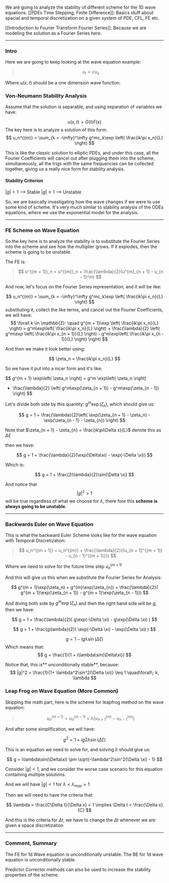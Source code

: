 We are going to analyze the stability of different scheme for the 1D wave equations. 
[[PDEs Time Stepping, Finite Difference]]: Basics stuff about spacial and temporal discretization on a given system of PDE, CFL, FE etc. 

[[Introduction to Fourier Transform Fourier Series]]: Because we are modeling the solution as a Fourier Series here. 

---

### **Intro**

Here we are going to keep looking at the wave equation example: 

> $$u_t = cu_x$$

Where $u(x, t)$ should be a one dimension wave function. 

### **Von-Neumann Stability Analysis**
Assume that the solution is separable, and using separation of variables we have: 

$$
u(x, t) = G(t)F(x)
$$
The key here is to analyze a solution of this form: 
$$
u_n^{(m)} = \sum_{k = -\infty}^\infty g^mc_k\exp
\left(
	\frac{ik\pi x_n}{L}
\right)
$$

This is like the classic solution to elliptic PDEs, and under this case, all the Fourier Coefficients will cancel out after plugging them into the scheme, simultaneously, all the trigs with the same frequencies can be collected together, giving us a really nice form for stability analysis. 

#### **Stability Criterion**

$|g| < 1$ --> Stable
$|g| \leq 1$ --> Unstable 

So, we are basically investigating how the wave changes if we were to use some kind of scheme. It's very much similar to stability analysis of the ODEs equations, where we use the exponential model for the analysis. 

---

### **FE Scheme on Wave Equation**

So the key here is to analyze the stability is to substitute the Fourier Series into the scheme and see how the multiplier grows. If it explodes, then the scheme is going to be unstable. 

The FE is: 

> $$
> u^{(m + 1)}_n = u^{(m)}_n + \frac{\lambda}{2}(u^{m}_{n + 1} - u_{n - 1}^m)
> $$

And now, let's focus on the Fourier Series representation, and it will be like: 

$$
u_n^{(m)} = \sum_{k = -\infty}^\infty g^mc_k\exp
\left(
	\frac{ik\pi x_n}{L}
\right)
$$
substituting it, collect the like terms, and cancel out the Fourier Coefficients, we will have: 
$$
\forall k \in \mathbb{Z}: \quad 
g^{m + 1}\exp
	\left(
		\frac{ik\pi x_n}{L}
	\right)  = 
	g^m\exp\left(
		\frac{ik\pi x_n}{L}
	\right)
	+ 
	\frac{\lambda}{2}
	\left( 
		g^m\exp \left(
			\frac{ik\pi x_{n + 1}}{L}
		\right)
		-
		g^m\exp\left( 
			\frac{ik\pi x_{n - 1}}{L}
		\right)
	\right)
$$

And then we make it look better using: 

$$
\zeta_n = \frac{ik\pi x_n}{L}
$$

So we have it put into a nicer form and it's like: 

$$
g^{m + 1} \exp\left( 
	\zeta_n
\right) = g^m \exp\left(
	\zeta_n
\right)
+ \frac{\lambda}{2}
\left( 
	g^m\exp(\zeta_{n + 1}) - g^m\exp(\zeta_{n - 1})
\right)
$$

Let's divide both side by this quantity: $g^m\exp(\zeta_n)$, which should give us: 

$$
g = 1 + \frac{\lambda}{2}\left( 
	\exp(\zeta_{n + 1} - \zeta_n) - \exp(\zeta_{n - 1} - \zeta_{n})
\right)
$$

Note that $\zeta_{n + 1} - \zeta_{n} = \frac{ik\pi\Delta x}{L}$ denote this as $\Delta\xi$

then we have: 

$$
g = 1 + \frac{\lambda}{2}(\exp(\Delta\xi) - \exp(-\Delta \xi))
$$

Which is: 

$$
g = 1 + \frac{2i\lambda}{2}\sin(\Delta \xi)
$$

And notice that $$|g|^2 > 1$$ will be true regardless of what we choose for $\lambda$, there fore this **scheme is always going to be unstable**. 

---
### **Backwards Euler on Wave Equation**

This is what the backward Euler Scheme looks like for the wave equation with Temporal Discretization: 

> $$
> u_n^{(m + 1)} = u_n^{(m)} + \frac{\lambda}{2}{(u_{n + 1}^{(m + 1)} - u_{n - 1}^{(m + 1)}})
> $$

Where we need to solve for the future time step $u_n^{(m + 1)}$

And this will give us this when we substitute the Fourier Series for Analysis: 

$$
g^{m + 1}\exp(\zeta_n) = 
g^{m}\exp(\zeta_{n}) + \frac{\lambda}{2}(
g^{m + 1}\exp(\zeta_{n + 1}) - g^{m + 1}\exp(\zeta_{n - 1}))
$$

And diving both side by $g^{m}\exp(\zeta_n)$ and then the right hand side will be  $g$, then we have: 

$$
g = 1 + \frac{\lambda}{2}(
	g\exp(-\Delta \xi) - g\exp(\Delta \xi)
)
$$

$$
g = 1 + \frac{g\lambda}{2}(
	\exp(-\Delta \xi) - \exp(\Delta \xi)
)
$$

$$
g = 1 - ig\lambda\sin(\Delta \xi)
$$
Which means that: 
$$
g = \frac{1}{1 + i\lambda\sin(\Delta\xi)}
$$

Notice that, this is** unconditionally stable**, because: 
$$
|g|^2 = \frac{1}{1+ \lambda^2\sin^2(\Delta \xi)} \leq 1 \quad\forall\; k, \lambda
$$

### **Leap Frog on Wave Equation (More Common)**
Skipping the math part, here is the scheme for leapfrog method on the wave equation: 

> $$
> u_n^{(m + 1)} = u_n^{(m - 1)} + \lambda(u_{n + 1}^{(m)} - u_{n - 1}^{(m)})
> $$

And after some simplification, we will have: 

$$
g^2 = 1 + ig2\lambda\sin(\Delta \xi)
$$

This is an equation we need to solve for, and solving it should give us: 

$$
g = i\lambda\sin(\Delta\xi) \pm \sqrt{-\lambda^2\sin^2(\Delta \xi) - 1}
$$

Consider $|g| < 1$, and we consider the worse case scenario for this equation containing multiple solutions. 

And we will have $|g| < 1$ for $\lambda < \lambda_{max} = 1$

Then we will need to have the criteria that: 

$$
\lambda = \frac{C\Delta t}{\Delta x} < 1 \implies \Delta t < \frac{\Delta x}{C}
$$

And this is the criteria for $\Delta t$, we have to change the $\Delta t$ whenever we are given a space discretization 


---
### **Comment, Summary**

The FE for 1d Wave equation is unconditionally unstable.
The BE for 1d wave equation is unconditionally stable. 

Predictor Corrector methods can also be used to increase the stability properties of the scheme.


